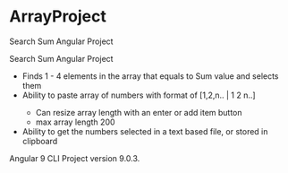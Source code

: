 # ArrayProject

Search Sum Angular Project

<p class="lead">Search Sum Angular Project</p>
        <ul class="list-group">
          <li class="list-group-item">
            Finds 1 - 4 elements in the array that equals to Sum value and selects them
          </li>
          <li class="list-group-item">
            Ability to paste array of numbers with format of [1,2,n.. | 1 2 n..]
          </li>
          <ul class="list-group-item">
            <li class="list-group-item">
              Can resize array length with an enter or add item button
            </li>
            <li class="list-group-item">
              max array length 200
            </li>
          </ul>
          <li class="list-group-item">
            Ability to get the numbers selected in a text based file, or stored in clipboard
          </li>
        </ul>

Angular 9 CLI Project version 9.0.3.
